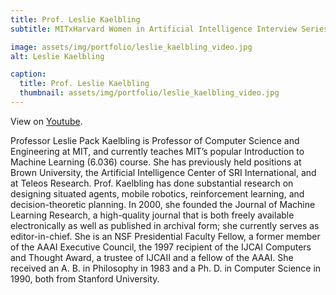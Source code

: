 ```yaml
---
title: Prof. Leslie Kaelbling
subtitle: MITxHarvard Women in Artificial Intelligence Interview Series with Professor Leslie Kaelbling, interviewed by Katie Collins, MIT '21.

image: assets/img/portfolio/leslie_kaelbling_video.jpg
alt: Leslie Kaelbling

caption:
  title: Prof. Leslie Kaelbling
  thumbnail: assets/img/portfolio/leslie_kaelbling_video.jpg
---
```


View on [Youtube](https://www.youtube.com/watch?v=8piJKLwHQVY).

Professor Leslie Pack Kaelbling is Professor of Computer Science and Engineering at MIT, and currently teaches MIT’s popular Introduction to Machine Learning (6.036) course. She has previously held positions at Brown University, the Artificial Intelligence Center of SRI International, and at Teleos Research. Prof. Kaelbling has done substantial research on designing situated agents, mobile robotics, reinforcement learning, and decision-theoretic planning. In 2000, she founded the Journal of Machine Learning Research, a high-quality journal that is both freely available electronically as well as published in archival form; she currently serves as editor-in-chief. She is an NSF Presidential Faculty Fellow, a former member of the AAAI Executive Council, the 1997 recipient of the IJCAI Computers and Thought Award, a trustee of IJCAII and a fellow of the AAAI. She received an A. B. in Philosophy in 1983 and a Ph. D. in Computer Science in 1990, both from Stanford University.
